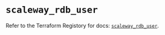 # `scaleway_rdb_user`

Refer to the Terraform Registory for docs: [`scaleway_rdb_user`](https://registry.terraform.io/providers/scaleway/scaleway/2.39.0/docs/resources/rdb_user).
